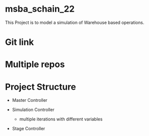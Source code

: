 # msba_schain_22

This Project is to model a simulation of Warehouse based operations.

# Git link


# Multiple repos


# Project Structure

- Master Controller

-  Simulation Controller
    -  multiple iterations with different variables

- Stage Controller